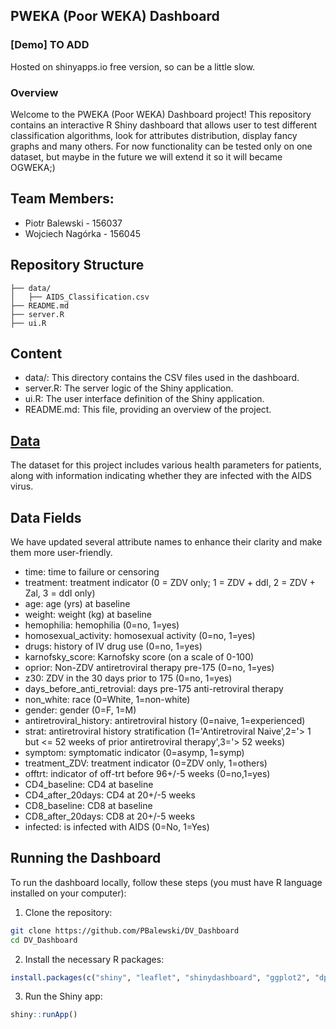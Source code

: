 ## PWEKA (Poor WEKA) Dashboard

### [Demo] TO ADD
Hosted on shinyapps.io free version, so can be a little slow.
### Overview
Welcome to the PWEKA (Poor WEKA) Dashboard project!
This repository contains an interactive R Shiny dashboard that allows user to test different classification algorithms, look for attributes distribution, display fancy graphs
and many others. For now functionality can be tested only on one dataset, but maybe in the future we will extend it so it will became OGWEKA;)

## Team Members:
- Piotr Balewski - 156037
- Wojciech Nagórka - 156045
## Repository Structure

```plaintext
├── data/
│   ├── AIDS_Classification.csv
├── README.md
├── server.R
├── ui.R
```
## Content

- data/: This directory contains the CSV files used in the dashboard.
- server.R: The server logic of the Shiny application.
- ui.R: The user interface definition of the Shiny application.
- README.md: This file, providing an overview of the project.

## [Data](https://www.kaggle.com/datasets/aadarshvelu/aids-virus-infection-prediction)

The dataset for this project includes various health parameters for patients, along with information indicating whether they are infected with the AIDS virus.

## Data Fields
We have updated several attribute names to enhance their clarity and make them more user-friendly.
- time: time to failure or censoring
- treatment: treatment indicator (0 = ZDV only; 1 = ZDV + ddI, 2 = ZDV + Zal, 3 = ddI only)
- age: age (yrs) at baseline
- weight: weight (kg) at baseline
- hemophilia: hemophilia (0=no, 1=yes)
- homosexual_activity: homosexual activity (0=no, 1=yes)
- drugs: history of IV drug use (0=no, 1=yes)
- karnofsky_score: Karnofsky score (on a scale of 0-100)
- oprior: Non-ZDV antiretroviral therapy pre-175 (0=no, 1=yes)
- z30: ZDV in the 30 days prior to 175 (0=no, 1=yes)
- days_before_anti_retrovial: days pre-175 anti-retroviral therapy
- non_white: race (0=White, 1=non-white)
- gender: gender (0=F, 1=M)
- antiretroviral_history: antiretroviral history (0=naive, 1=experienced)
- strat: antiretroviral history stratification (1='Antiretroviral Naive',2='> 1 but <= 52 weeks of prior antiretroviral therapy',3='> 52 weeks)
- symptom: symptomatic indicator (0=asymp, 1=symp)
- treatment_ZDV: treatment indicator (0=ZDV only, 1=others)
- offtrt: indicator of off-trt before 96+/-5 weeks (0=no,1=yes)
- CD4_baseline: CD4 at baseline
- CD4_after_20days: CD4 at 20+/-5 weeks
- CD8_baseline: CD8 at baseline
- CD8_after_20days: CD8 at 20+/-5 weeks
- infected: is infected with AIDS (0=No, 1=Yes)

## Running the Dashboard
To run the dashboard locally, follow these steps (you must have R language installed on your computer):
1. Clone the repository:
 ```bash
git clone https://github.com/PBalewski/DV_Dashboard
cd DV_Dashboard
 ```
2. Install the necessary R packages:
```R
install.packages(c("shiny", "leaflet", "shinydashboard", "ggplot2", "dplyr", "randomForest", "rpart", "nnet", "caret", "mlr", "DT", "DALEX", "shinythemes", "pROC"))
```
3. Run the Shiny app:
```R
shiny::runApp()
```  
  
